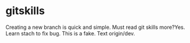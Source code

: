 # gitskills
Creating a new branch is quick and simple.
Must read git skills more?Yes.
Learn stach to fix bug.
This is a fake.
Text origin/dev.
